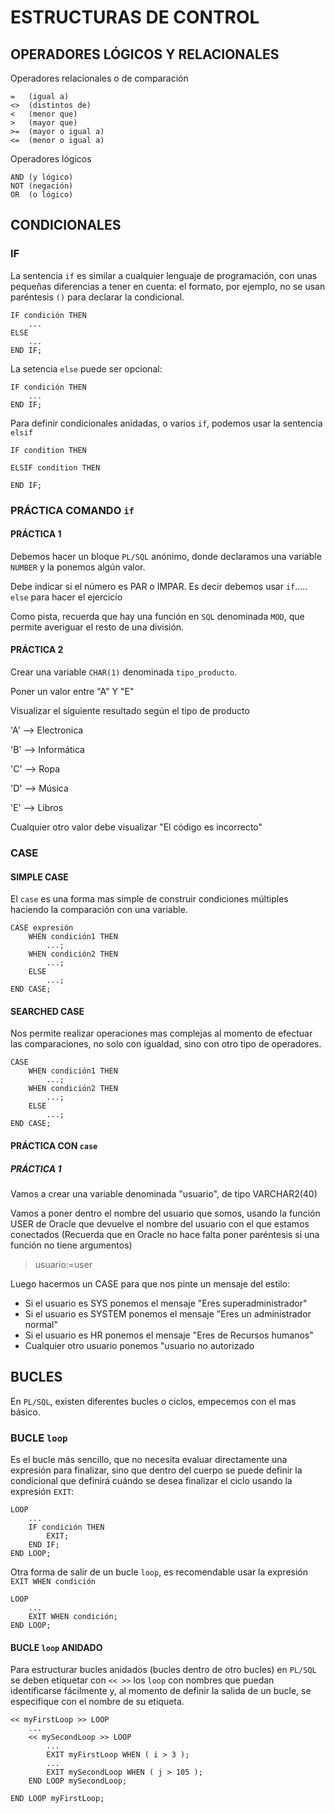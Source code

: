 # ESTRUCTURAS DE CONTROL

## OPERADORES LÓGICOS Y RELACIONALES

Operadores relacionales o de comparación

    =   (igual a)
    <>  (distintos de)
    <   (menor que)
    >   (mayor que)
    >=  (mayor o igual a)
    <=  (menor o igual a)

Operadores lógicos

    AND (y lógico)
    NOT (negación)
    OR  (o lógico)

## CONDICIONALES

### IF

La sentencia `if` es similar a cualquier lenguaje de programación, con unas pequeñas diferencias a tener en cuenta: el formato, por ejemplo, no se usan paréntesis `()` para declarar la condicional.

    IF condición THEN
        ...
    ELSE
        ...
    END IF;

La setencia `else` puede ser opcional:

    IF condición THEN
        ...
    END IF;

Para definir condicionales anidadas, o varios `if`, podemos usar la sentencia `elsif`

    IF condition THEN
      
    ELSIF condition THEN
      
    END IF;

### PRÁCTICA COMANDO `if`

#### PRÁCTICA 1

Debemos hacer un bloque `PL/SQL` anónimo, donde declaramos una variable `NUMBER` y la ponemos algún valor.

Debe indicar si el número es PAR o IMPAR. Es decir debemos usar `if`..... `else` para hacer el ejercicio

Como pista, recuerda que hay una función en `SQL` denominada `MOD`, que permite averiguar el resto de una división.

#### PRÁCTICA 2

Crear una variable `CHAR(1)` denominada `tipo_producto`.

Poner un valor entre "A" Y "E"

Visualizar el siguiente resultado según el tipo de producto

  'A'  --> Electronica

  'B'  -->  Informática

  'C'  --> Ropa

   'D' --> Música

   'E' --> Libros

Cualquier otro valor debe visualizar "El código es incorrecto"

### CASE

#### SIMPLE CASE

El `case` es una forma mas simple de construir condiciones múltiples haciendo la comparación con una variable.

    CASE expresión
        WHEN condición1 THEN
            ...;
        WHEN condición2 THEN
            ...;
        ELSE
            ...;
    END CASE;

#### SEARCHED CASE

Nos permite realizar operaciones mas complejas al momento de efectuar las comparaciones, no solo con igualdad, sino con otro tipo de operadores.

    CASE
        WHEN condición1 THEN
            ...;
        WHEN condición2 THEN
            ...;
        ELSE
            ...;
    END CASE;

#### PRÁCTICA CON `case`

##### PRÁCTICA 1

Vamos a crear una variable denominada "usuario", de tipo VARCHAR2(40)

Vamos a poner dentro el nombre del usuario que somos, usando la función USER de Oracle que devuelve el nombre del usuario con el que estamos conectados (Recuerda que en Oracle no hace falta poner paréntesis si una función no tiene argumentos)

> usuario:=user

Luego hacermos un CASE para que nos pinte un mensaje del estilo:

* Si el usuario es SYS ponemos el mensaje "Eres superadministrador"
* Si el usuario es SYSTEM ponemos el mensaje "Eres un administrador normal"
* Si el usuario es HR ponemos el mensaje "Eres de Recursos humanos"
* Cualquier otro usuario ponemos "usuario no autorizado

## BUCLES

En `PL/SQL`, existen diferentes bucles o ciclos, empecemos con el mas básico.

### BUCLE `loop`

Es el bucle más sencillo, que no necesita evaluar directamente una expresión para finalizar, sino que dentro del cuerpo se puede definir la condicional que definirá cuándo se desea finalizar el ciclo usando la expresión `EXIT`:

    LOOP
        ...
        IF condición THEN
            EXIT;
        END IF;
    END LOOP;

Otra forma de salir de un bucle `loop`, es recomendable usar la expresión `EXIT WHEN condición`

    LOOP
        ...
        EXIT WHEN condición;
    END LOOP;

#### BUCLE `loop` ANIDADO

Para estructurar bucles anidados (bucles dentro de otro bucles) en `PL/SQL` se deben etiquetar con `<< >>` los `loop` con nombres que puedan identificarse fácilmente y, al momento de definir la salida de un bucle, se especifique con el nombre de su etiqueta.

    << myFirstLoop >> LOOP
        ...
        << mySecondLoop >> LOOP
            ...
            EXIT myFirstLoop WHEN ( i > 3 );
            ...
            EXIT mySecondLoop WHEN ( j > 105 );
        END LOOP mySecondLoop;

    END LOOP myFirstLoop;